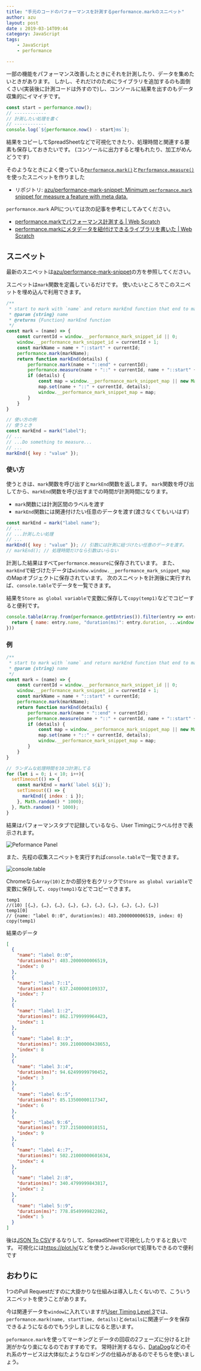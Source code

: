 ```yaml
---
title: "手元のコードのパフォーマンスを計測するperformance.markのスニペット"
author: azu
layout: post
date : 2019-03-14T09:44
category: JavaScript
tags:
    - JavaScript
    - performance

---
```


一部の機能をパフォーマンス改善したときにそれを計測したり、データを集めたいときがあります。
しかし、それだけのためにライブラリを追加するのも面倒くさい(実装後に計測コードは外すので)し、コンソールに結果を出すのもデータ収集的にイマイチです。

```js
const start = performance.now();
// ------------
// 計測したい処理を書く
// ------------
console.log(`${performance.now() - start}ms`);
```

結果をコピーしてSpreadSheetなどで可視化できたり、処理時間と関連する要素も保存しておきたいです。
(コンソールに出力すると埋もれたり、加工がめんどうです)

そのようなときによく使っている[`Performance.mark()`](https://developer.mozilla.org/en-US/docs/Web/API/Performance/mark)と[`Performance.measure()`](https://developer.mozilla.org/en-US/docs/Web/API/Performance/measure)を使ったスニペットを作りました

- リポジトリ: [azu/performance-mark-snippet: Minimum `performance.mark` snippet for measure a feature with meta data.](https://github.com/azu/performance-mark-snippet)

`performance.mark` APIについては次の記事を参考にしてみてください。

- [performance.markでパフォーマンス計測する | Web Scratch](https://efcl.info/2016/08/15/performance.mark/ "performance.markでパフォーマンス計測する | Web Scratch")
- [performance.markにメタデータを紐付けできるライブラリを書いた | Web Scratch](https://efcl.info/2017/11/15/performance.mark-metadata/ "performance.markにメタデータを紐付けできるライブラリを書いた | Web Scratch")

## スニペット

最新のスニペットは[azu/performance-mark-snippet](https://github.com/azu/performance-mark-snippet)の方を参照してください。

スニペットは`mark`関数を定義しているだけです。
使いたいところでこのスニペットを埋め込んで利用できます。

```js
/**
 * start to mark with `name` and return markEnd function that end to mark with details data
 * @param {string} name 
 * @returns {Function} markEnd function
 */
const mark = (name) => {
    const currentId = window.__performance_mark_snippet_id || 0;
    window.__performance_mark_snippet_id = currentId + 1;
    const markName = name + "::start" + currentId;
    performance.mark(markName);
    return function markEnd(details) {
        performance.mark(name + "::end" + currentId);
        performance.measure(name + "::" + currentId, name + "::start" + currentId, name + "::end" + currentId);
        if (details) {
            const map = window.__performance_mark_snippet_map || new Map();
            map.set(name + "::" + currentId, details);
            window.__performance_mark_snippet_map = map;
        }
    }
}

// 使い方の例
// 使うとき
const markEnd = mark("label");
// ...
// ...Do something to measure...    
// ...
markEnd({ key : "value" });
```

### 使い方

使うときは、`mark`関数を呼び出すと`markEnd`関数を返します。
`mark`関数を呼び出してから、`markEnd`関数を呼び出すまでの時間が計測時間になります。

- `mark`関数には計測区間のラベルを渡す
- `markEnd`関数には関連付けたい任意のデータを渡す(渡さなくてもいいはず)

```js
const markEnd = mark("label name");
// ...
// ...計測したい処理   
// ...
markEnd({ key : "value" }); // 引数には計測に紐づけたい任意のデータを渡す。
// markEnd(); // 処理時間だけなら引数はいらない
```

計測した結果はすべて`performance.measure`に保存されています。
また、`markEnd`で紐づけたデータは`window.window.__performance_mark_snippet_map`のMapオブジェクトに保存されています。
次のスニペットを計測後に実行すれば、`console.table`でデータを一覧できます。

結果を`Store as global variable`で変数に保存して`copy(temp1)`などでコピーすると便利です。

```js
console.table(Array.from(performance.getEntries()).filter(entry => entry.entryType === "measure").map(entry => {
  return { name: entry.name, "duration(ms)": entry.duration, ...window.window.__performance_mark_snippet_map.get(entry.name) };
}))
```


### 例

```js
/**
 * start to mark with `name` and return markEnd function that end to mark with details data
 * @param {string} name 
 */
const mark = (name) => {
    const currentId = window.__performance_mark_snippet_id || 0;
    window.__performance_mark_snippet_id = currentId + 1;
    const markName = name + "::start" + currentId;
    performance.mark(markName);
    return function markEnd(details) {
        performance.mark(name + "::end" + currentId);
        performance.measure(name + "::" + currentId, name + "::start" + currentId, name + "::end" + currentId);
        if (details) {
            const map = window.__performance_mark_snippet_map || new Map();
            map.set(name + "::" + currentId, details);
            window.__performance_mark_snippet_map = map;
        }
    }
}

// ランダムな処理時間を10コ計測してる
for (let i = 0; i < 10; i++){
  setTimeout(() => {
    const markEnd = mark(`label ${i}`);
    setTimeout(() => {
      markEnd({ index : i });
    }, Math.random() * 1000);
  }, Math.random() * 1000);
}
```

結果はパフォーマンスタブで記録しているなら、User Timingにラベル付きで表示されます。

![Peformance Panel](https://efcl.info/wp-content/uploads/2019/03/14-1552525616.png)

また、先程の収集スニペットを実行すれば`console.table`で一覧できます。

![console.table](https://efcl.info/wp-content/uploads/2019/03/14-1552525904.png)

Chromeなら`Array(10)`とかの部分を右クリックで`Store as global variable`で変数に保存して、`copy(temp1)`などでコピーできます。

```
temp1
//(10) [{…}, {…}, {…}, {…}, {…}, {…}, {…}, {…}, {…}, {…}]
temp1[0]
// {name: "label 0::0", duration(ms): 403.2000000006519, index: 0}
copy(temp1)
````

結果のデータ

```json
[
  {
    "name": "label 0::0",
    "duration(ms)": 403.2000000006519,
    "index": 0
  },
  {
    "name": "label 7::1",
    "duration(ms)": 637.2400000109337,
    "index": 7
  },
  {
    "name": "label 1::2",
    "duration(ms)": 862.1799999964423,
    "index": 1
  },
  {
    "name": "label 8::3",
    "duration(ms)": 369.21000000438653,
    "index": 8
  },
  {
    "name": "label 3::4",
    "duration(ms)": 94.62499999790452,
    "index": 3
  },
  {
    "name": "label 6::5",
    "duration(ms)": 85.13500000117347,
    "index": 6
  },
  {
    "name": "label 9::6",
    "duration(ms)": 737.2150000010151,
    "index": 9
  },
  {
    "name": "label 4::7",
    "duration(ms)": 502.21000000601634,
    "index": 4
  },
  {
    "name": "label 2::8",
    "duration(ms)": 340.4799999843817,
    "index": 2
  },
  {
    "name": "label 5::9",
    "duration(ms)": 778.8549999822862,
    "index": 5
  }
]
```

後は[JSON To CSV](http://convertcsv.com/json-to-csv.htm)するなりして、SpreadSheetで可視化したりすると良いです。
可視化には<https://plot.ly/>などを使うとJavaScriptで処理もできるので便利です

## おわりに

1つのPull Requestだすのに大掛かりな仕組みは導入したくないので、こういうスニペットを使うことがあります。

今は関連データを`window`に入れていますが[User Timing Level 3](https://w3c.github.io/user-timing/#mark-method)では、`performance.mark(name, startTime, details)`と`details`に関連データを保存できるようになるのでもう少しましになると思います。

`peformance.mark`を使ってマーキングとデータの回収の2フェーズに分けると計測がかなり楽になるのでおすすめです。
常時計測するなら、[DataDog](https://www.datadoghq.com/)などのそれ系のサービスは大体似たようなロギングの仕組みがあるのでそちらを使いましょう。